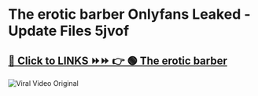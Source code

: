 
 # The erotic barber Onlyfans Leaked - Update Files 5jvof

## <h2><a href="https://clipsfans.com/The_erotic_barber&ref=git">🔗 Click to LINKS ⏩⏩ 👉 🟢 The erotic barber </a></h2>

<a href="https://clipsfans.com/The_erotic_barber&ref=git" rel="nofollow" data-target="animated-image.originalLink"><img src="https://i.ibb.co.com/xMMVF88/686577567.gif" alt="Viral Video Original" style="max-width: 100%; display: inline-block;" data-target="animated-image.originalImage"></a>

